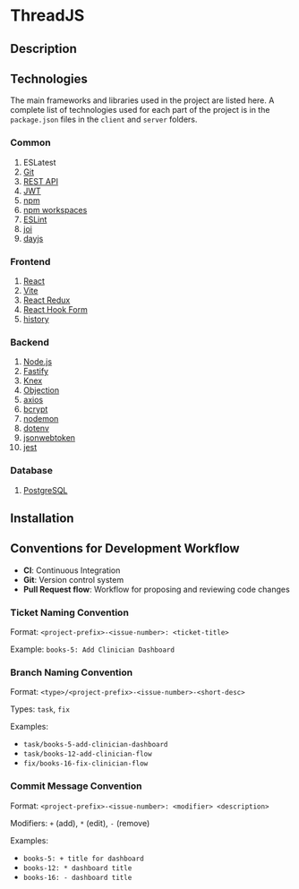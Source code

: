 # ThreadJS

## Description

## Technologies

The main frameworks and libraries used in the project are listed here. A complete list of technologies used for each part of the project is in the `package.json` files in the `client` and `server` folders.

### Common

1. ESLatest
2. [Git](https://git-scm.com/doc)
3. [REST API](https://www.restapitutorial.com/lessons/restquicktips.html)
4. [JWT](https://en.wikipedia.org/wiki/JSON_Web_Token)
5. [npm](<https://en.wikipedia.org/wiki/Npm_(software)>)
6. [npm workspaces](https://docs.npmjs.com/cli/v7/using-npm/workspaces)
7. [ESLint](https://eslint.org/docs/user-guide/getting-started)
8. [joi](https://www.npmjs.com/package/joi)
9. [dayjs](https://day.js.org/)

### Frontend

1. [React](https://reactjs.org/docs/getting-started.html)
2. [Vite](https://vitejs.dev/)
3. [React Redux](https://redux.js.org/introduction/getting-started)
4. [React Hook Form](https://react-hook-form.com/get-started)
5. [history](https://www.npmjs.com/package/history)

### Backend

1. [Node.js](https://nodejs.org/en/)
2. [Fastify](https://www.fastify.io/docs/v3.24.x/)
3. [Knex](https://knexjs.org/)
4. [Objection](https://vincit.github.io/objection.js/)
5. [axios](https://www.npmjs.com/package/axios)
6. [bcrypt](https://www.npmjs.com/package/bcrypt)
7. [nodemon](https://www.npmjs.com/package/nodemon)
8. [dotenv](https://www.npmjs.com/package/dotenv)
9. [jsonwebtoken](https://www.npmjs.com/package/jsonwebtoken)
10. [jest](https://www.npmjs.com/package/jest)

### Database

1. [PostgreSQL](https://www.postgresql.org/download/ 'PostgreSQL')

## Installation

## Conventions for Development Workflow

- **CI**: Continuous Integration
- **Git**: Version control system
- **Pull Request flow**: Workflow for proposing and reviewing code changes

### Ticket Naming Convention

Format: `<project-prefix>-<issue-number>: <ticket-title>`

Example: `books-5: Add Clinician Dashboard`

### Branch Naming Convention

Format: `<type>/<project-prefix>-<issue-number>-<short-desc>`

Types: `task`, `fix`

Examples:

- `task/books-5-add-clinician-dashboard`
- `task/books-12-add-clinician-flow`
- `fix/books-16-fix-clinician-flow`

### Commit Message Convention

Format: `<project-prefix>-<issue-number>: <modifier> <description>`

Modifiers: `+` (add), `*` (edit), `-` (remove)

Examples:

- `books-5: + title for dashboard`
- `books-12: * dashboard title`
- `books-16: - dashboard title`
